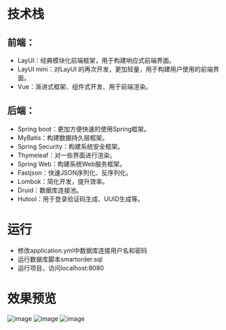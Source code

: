 # 技术栈
## 前端： 
- LayUI：经典模块化前端框架，用于构建响应式前端界面。
- LayUI mini：对LayUI 的再次开发，更加轻量，用于构建用户使用的前端界面。
- Vue：渐进式框架、组件式开发、用于前端渲染。
## 后端：
- Spring boot：更加方便快速的使用Spring框架。
- MyBatis：构建数据持久层框架。
- Spring Security：构建系统安全框架。
- Thymeleaf：对一些界面进行渲染。 
- Spring Web：构建系统Web服务框架。
- Fastjson：快速JSON序列化、反序列化。
- Lombok：简化开发，提升效率。
- Druid：数据库连接池。
- Hutool：用于登录验证码生成、UUID生成等。
# 运行
- 修改application.yml中数据库连接用户名和密码
- 运行数据库脚本smartorder.sql
- 运行项目，访问localhost:8080
# 效果预览
![image]()
![image]()
![image]()